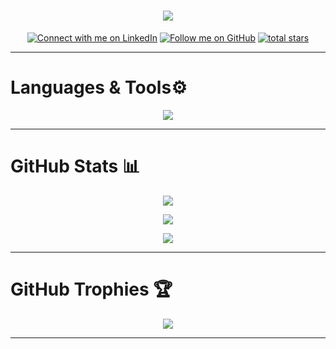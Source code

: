 <h1 align="center">
    <img src="https://readme-typing-svg.herokuapp.com/?font=Ubuntu&size=35&center=true&vCenter=true&color=bbcfe2&width=500&height=70&duration=3000&lines=Hi+There!+👋🏻;+I'm+George+Ezat+👨🏻‍💻;"/>
</h1>

<p align="center">
    <a href="https://www.linkedin.com/in/george-ezat/">
        <img alt="Connect with me on LinkedIn" title="Connect with me on LinkedIn" src="https://custom-icon-badges.demolab.com/badge/LinkedIn-Connect-blue?color=1f7daf&labelColor=0e76a8&style=for-the-badge&logo=linkedin-s&label=&logoColor=white"/></a>
    <a href="https://github.com/GeorgeEzat?tab=followers">
        <img alt="Follow me on GitHub" title="Follow me on GitHub" src="https://custom-icon-badges.demolab.com/github/followers/GeorgeEzat?color=236ad3&labelColor=1155ba&style=for-the-badge&logo=github&label=Follow&logoColor=white"/></a>
    <a href="https://github.com/GeorgeEzat?tab=repositories&sort=stargazers">
        <img alt="total stars" title="Total stars on GitHub" src="https://custom-icon-badges.demolab.com/github/stars/GeorgeEzat?color=55960c&style=for-the-badge&labelColor=488207&logo=star"/></a>
</p>

---

# **Languages & Tools⚙️**

<div align="center">
    <img src="https://skillicons.dev/icons?i=ubuntu,vscode,github,git,cpp,python,mysql,postgres" />
</div>

---

# **GitHub Stats 📊**

<div align='center'>

![](https://github-readme-stats.vercel.app/api?username=GeorgeEzat&theme=github_dark&hide_border=false&include_all_commits=false&count_private=true&show_icons=true&rank_icon=github&border_radius=10)

![](https://nirzak-streak-stats.vercel.app/?user=GeorgeEzat&theme=github_dark&hide_border=false&count_private=true&border_radius=10)

![](https://github-readme-stats.vercel.app/api/top-langs/?username=GeorgeEzat&theme=github_dark&hide_border=false&include_all_commits=true&count_private=true&layout=compact&border_radius=10&exclude_repo=GeorgeEzat)

</div>

---

# **GitHub Trophies 🏆**

<div align='center'>

![](https://github-profile-trophy.vercel.app/?username=GeorgeEzat&theme=nord&no-frame=false&no-bg=t&margin-w=6)

</div>

---

